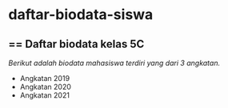 # daftar-biodata-siswa
==
Daftar biodata kelas 5C
--
*Berikut adalah biodata mahasiswa terdiri yang dari 3 angkatan.*
- Angkatan 2019
- Angkatan 2020
- Angkatan 2021
